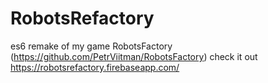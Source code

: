# RobotsRefactory
es6 remake of my game RobotsFactory (https://github.com/PetrViitman/RobotsFactory)
check it out https://robotsrefactory.firebaseapp.com/
